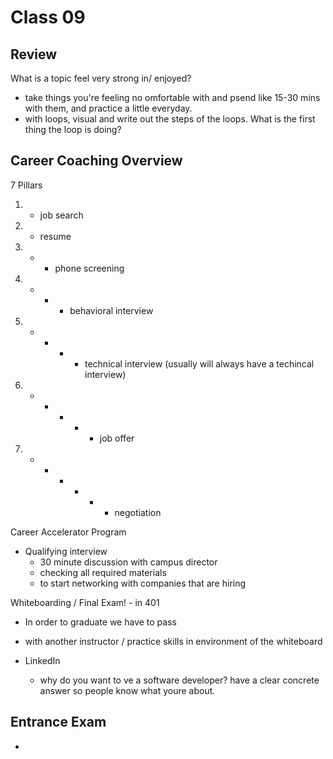
# Class 09

## Review

What is a topic feel very strong in/ enjoyed?

- take things you're feeling no omfortable with and psend like 15-30 mins with them, and practice a little everyday.
- with loops, visual and write out the steps of the loops. What is the first thing the loop is doing?

## Career Coaching Overview

7 Pillars

1. - job search
2. - resume
3. - - phone screening
4. - - - behavioral interview
5. - - - - technical interview (usually will always have a techincal interview)
6. - - - - - job offer
7. - - - - - - negotiation

Career Accelerator Program

- Qualifying interview
  - 30 minute discussion with campus director
  - checking all required materials
  - to start networking with companies that are hiring

Whiteboarding / Final Exam! - in 401

- In order to graduate we have to pass
- with another instructor / practice skills in environment of the whiteboard

- LinkedIn
  - why do you want to ve a software developer? have a clear concrete answer so people know what youre about.

## Entrance Exam

- 